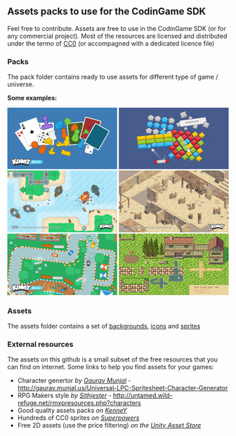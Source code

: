 ## Assets packs to use for the CodinGame SDK

Feel free to contribute. Assets are free to use in the CodinGame SDK (or for any commercial project). Most of the resources are licensed and distributed under the termo of [CC0](https://creativecommons.org/share-your-work/public-domain/cc0) (or accompagned with a dedicated licence file)

### Packs
The pack folder contains ready to use assets for different type of game / universe.

**Some examples:**

[<img src="/packs/board%20game/sample.png" width="250">](/packs/board%20game)
[<img src="/packs/bricks/sample.jpg" width="250" height="140">](/packs/bricks)
[<img src="/packs/pirates/Sample.png" width="250">](/packs/pirates)
[<img src="/packs/isometric%20dungeon/Sample.png" width="250">](/packs/isometric%20dungeon)
[<img src="/packs/racing/Sample.png" width="250">](/packs/racing)
[<img src="/packs/town%20rpg/tiles-map.png" width="250" height="140">](packs/town%20rpg)

### Assets
The assets folder contains a set of [backgrounds](/assets/backgrounds), [icons](/assets/icons) and [sprites](/assets/sprites)

### External resources
The assets on this github is a small subset of the free resources that you can find on internet.
Some links to help you find assets for your games:

* Character genertor _by [Gaurav Munjal](http://gaurav.munjal.us)_ - http://gaurav.munjal.us/Universal-LPC-Spritesheet-Character-Generator
* RPG Makers style _by [Sithjester](http://untamed.wild-refuge.net/rmxpresources.php?characters)_ - http://untamed.wild-refuge.net/rmxpresources.php?characters
* Good quality assets packs _on [KenneY](http://kenney.nl/assets)_
* Hundreds of CC0 sprites _on [Superpowers](http://superpowers-html5.com)_
* Free 2D assets (use the price filtering) _on the [Unity Asset Store](https://assetstore.unity.com/categories/2d)_
